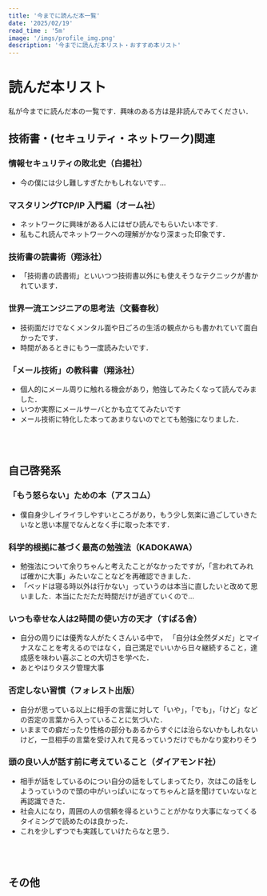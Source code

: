 ```yaml
---
title: '今までに読んだ本一覧'
date: '2025/02/19'
read_time : '5m'
image: '/imgs/profile_img.png'
description: '今までに読んだ本リスト・おすすめ本リスト'
---
```



# 読んだ本リスト
私が今までに読んだ本の一覧です．興味のある方は是非読んでみてください．

## 技術書・(セキュリティ・ネットワーク)関連
### 情報セキュリティの敗北史（白揚社）
- 今の僕には少し難しすぎたかもしれないです…

### マスタリングTCP/IP 入門編（オーム社）
- ネットワークに興味がある人にはぜひ読んでもらいたい本です.
- 私もこれ読んでネットワークへの理解がかなり深まった印象です．

### 技術書の読書術（翔泳社）
- 「技術書の読書術」といいつつ技術書以外にも使えそうなテクニックが書かれています．

### 世界一流エンジニアの思考法（文藝春秋）
- 技術面だけでなくメンタル面や日ごろの生活の観点からも書かれていて面白かったです．
- 時間があるときにもう一度読みたいです．

### 「メール技術」の教科書（翔泳社）
- 個人的にメール周りに触れる機会があり，勉強してみたくなって読んでみました．
- いつか実際にメールサーバとかも立ててみたいです
- メール技術に特化した本ってあまりないのでとても勉強になりました．

<br><br>

## 自己啓発系
### 「もう怒らない」ための本（アスコム）
- 僕自身少しイライラしやすいところがあり，もう少し気楽に過ごしていきたいなと思い本屋でなんとなく手に取った本です．

### 科学的根拠に基づく最高の勉強法（KADOKAWA）
- 勉強法について余りちゃんと考えたことがなかったですが，「言われてみれば確かに大事」みたいなことなどを再確認できました．
- 「ベッドは寝る時以外は行かない」っていうのは本当に直したいと改めて思いました．本当にただただ時間だけが過ぎていくので…

### いつも幸せな人は2時間の使い方の天才（すばる舎）
- 自分の周りには優秀な人がたくさんいる中で，
「自分は全然ダメだ」とマイナスなことを考えるのではなく，自己満足でいいから日々継続すること，達成感を味わい喜ぶことの大切さを学べた．
- あとやはりタスク管理大事

### 否定しない習慣（フォレスト出版）
- 自分が思っている以上に相手の言葉に対して「いや」，「でも」，「けど」などの否定の言葉から入っていることに気づいた．
- いままでの癖だったり性格の部分もあるからすぐには治らないかもしれないけど，一旦相手の言葉を受け入れて見るっていうだけでもかなり変わりそう

### 頭の良い人が話す前に考えていること（ダイアモンド社）
- 相手が話をしているのについ自分の話をしてしまってたり，次はこの話をしようっていうので頭の中がいっぱいになってちゃんと話を聞けていないなと再認識できた．
- 社会人になり，周囲の人の信頼を得るということがかなり大事になってくるタイミングで読めたのは良かった．
- これを少しずつでも実践していけたらなと思う．

<br><br>

## その他